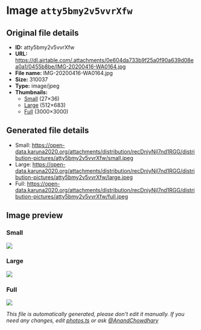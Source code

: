 # Image `atty5bmy2v5vvrXfw`

## Original file details

- **ID:** atty5bmy2v5vvrXfw
- **URL:** https://dl.airtable.com/.attachments/0e604da733b9f25a0f90a639d08ea0a1/0455b8be/IMG-20200416-WA0164.jpg
- **File name:** IMG-20200416-WA0164.jpg
- **Size:** 310037
- **Type:** image/jpeg
- **Thumbnails:**
  - [Small](https://dl.airtable.com/.attachmentThumbnails/8947f37c2a4c7154d290e910234dd860/c7e67344) (27×36)
  - [Large](https://dl.airtable.com/.attachmentThumbnails/89c79e607f626bb8bc7563064ba76041/83129ed2) (512×683)
  - [Full](https://dl.airtable.com/.attachmentThumbnails/178a5961b9997f7536255b2581539ea0/f4e86d3d) (3000×3000)

## Generated file details

- Small: https://open-data.karuna2020.org/attachments/distribution/recDniyNjl7nd1RGG/distribution-pictures/atty5bmy2v5vvrXfw/small.jpeg
- Large: https://open-data.karuna2020.org/attachments/distribution/recDniyNjl7nd1RGG/distribution-pictures/atty5bmy2v5vvrXfw/large.jpeg
- Full: https://open-data.karuna2020.org/attachments/distribution/recDniyNjl7nd1RGG/distribution-pictures/atty5bmy2v5vvrXfw/full.jpeg

## Image preview

### Small

![](https://open-data.karuna2020.org/attachments/distribution/recDniyNjl7nd1RGG/distribution-pictures/atty5bmy2v5vvrXfw/small.jpeg)

### Large

![](https://open-data.karuna2020.org/attachments/distribution/recDniyNjl7nd1RGG/distribution-pictures/atty5bmy2v5vvrXfw/large.jpeg)

### Full

![](https://open-data.karuna2020.org/attachments/distribution/recDniyNjl7nd1RGG/distribution-pictures/atty5bmy2v5vvrXfw/full.jpeg)

_This file is automatically generated, please don't edit it manually. If you need any changes, edit [photos.ts](/photos.ts) or ask [@AnandChowdhary](https://github.com/AnandChowdhary)_
